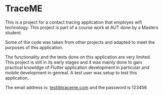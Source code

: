 
# TraceME

This is a project for a contact tracing application that employes wifi technology.
This project is part of a course work at AUT done by a Masters student.

Some of the code was taken from other projects and adapted to meet the purposes of this application.

The functionality and the tests done on this application are very limited. This project is still in its early stages and it was mainly done to gain practical knowldge of Flutter application development in particular and mobile development in genreal.
A test user was setup to test this application.

The email address is: test@traceme.com and the password is 123456

